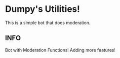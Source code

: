 # Dumpy's Utilities!

This is a simple bot that does moderation. 

## INFO

Bot with Moderation Functions!
Adding more features!
